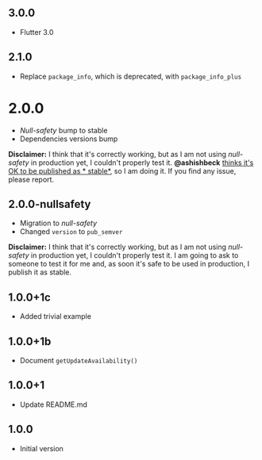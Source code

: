 ## 3.0.0

- Flutter 3.0

## 2.1.0

- Replace `package_info`, which is deprecated, with `package_info_plus`

# 2.0.0

- *Null-safety* bump to stable
- Dependencies versions bump

**Disclaimer:** I think that it's correctly working, but as I am not using *null-safety* in
production yet, I couldn't properly test it. **@ashishbeck** [thinks it's OK to be published as *
stable*](https://github.com/mateusfccp/update_available/issues/5#issuecomment-797945264), so I am
doing it. If you find any issue, please report.

## 2.0.0-nullsafety

- Migration to *null-safety*
- Changed `version` to `pub_semver`

**Disclaimer:** I think that it's correctly working, but as I am not using *null-safety* in
production yet, I couldn't properly test it. I am going to ask to someone to test it for me and, as
soon it's safe to be used in production, I publish it as stable.

## 1.0.0+1c

- Added trivial example

## 1.0.0+1b

- Document `getUpdateAvailability()`

## 1.0.0+1

- Update README.md

## 1.0.0

- Initial version
